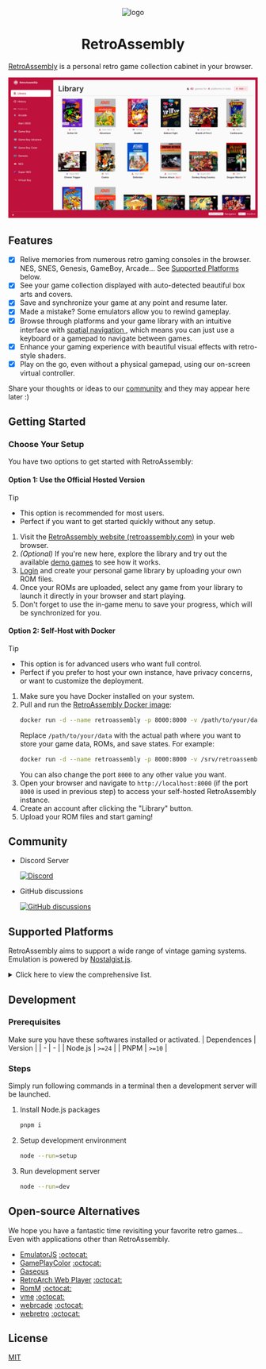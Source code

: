 <p align="center">
  <img src="public/assets/logo/logo-512x512.png" alt="logo" width="100" height="100">
  <h1 align="center">RetroAssembly</h1>
</p>

[RetroAssembly](https://retroassembly.com/) is a personal retro game collection cabinet in your browser.

![library](public/assets/screenshots/library.jpeg)

## Features

- [x] Relive memories from numerous retro gaming consoles in the browser. NES, SNES, Genesis, GameBoy, Arcade... See [Supported Platforms](#supported-platforms) below.
- [x] See your game collection displayed with auto-detected beautiful box arts and covers.
- [x] Save and synchronize your game at any point and resume later.
- [x] Made a mistake? Some emulators allow you to rewind gameplay.
- [x] Browse through platforms and your game library with an intuitive interface with [spatial navigation
](https://en.wikipedia.org/wiki/Spatial_navigation), which means you can just use a keyboard or a gamepad to navigate between games.
- [x] Enhance your gaming experience with beautiful visual effects with retro-style shaders.
- [x] Play on the go, even without a physical gamepad, using our on-screen virtual controller.

Share your thoughts or ideas to our [community](#Community) and they may appear here later :)

## Getting Started

### Choose Your Setup
You have two options to get started with RetroAssembly:

#### Option 1: Use the Official Hosted Version

> [!tip]
> + This option is recommended for most users.
> + Perfect if you want to get started quickly without any setup.

1. Visit the [RetroAssembly website (retroassembly.com)](https://retroassembly.com/) in your web browser.
2. *(Optional)* If you're new here, explore the library and try out the available [demo games](https://retroassembly.com/demo) to see how it works.
3. [Login](https://retroassembly.com/login) and create your personal game library by uploading your own ROM files.
4. Once your ROMs are uploaded, select any game from your library to launch it directly in your browser and start playing.
5. Don't forget to use the in-game menu to save your progress, which will be synchronized for you.

#### Option 2: Self-Host with Docker

> [!tip]
> + This option is for advanced users who want full control.
> + Perfect if you prefer to host your own instance, have privacy concerns, or want to customize the deployment.

1. Make sure you have Docker installed on your system.
2. Pull and run the [RetroAssembly Docker image](https://hub.docker.com/r/arianrhodsandlot/retroassembly):
    ```sh
    docker run -d --name retroassembly -p 8000:8000 -v /path/to/your/data:/app/data arianrhodsandlot/retroassembly
    ```
    Replace `/path/to/your/data` with the actual path where you want to store your game data, ROMs, and save states. For example:
    ```sh
    docker run -d --name retroassembly -p 8000:8000 -v /srv/retroassembly:/app/data arianrhodsandlot/retroassembly
    ```
    You can also change the port `8000` to any other value you want.
3. Open your browser and navigate to `http://localhost:8000` (if the port `8000` is used in previous step) to access your self-hosted RetroAssembly instance.
4. Create an account after clicking the "Library" button.
5. Upload your ROM files and start gaming!

## Community

+ Discord Server

  [![Discord](https://img.shields.io/discord/1129062038543548496?logo=discord)](https://discord.gg/gwaKRAYG6t)

+ GitHub discussions

  [![GitHub discussions](https://img.shields.io/github/discussions/arianrhodsandlot/retroassembly?logo=github)](https://github.com/arianrhodsandlot/retroassembly/discussions)

## Supported Platforms

RetroAssembly aims to support a wide range of vintage gaming systems. Emulation is powered by [Nostalgist.js](https://nostalgist.js.org/).

<details>
  <summary>Click here to view the comprehensive list.</summary>

  | Console | Available Emulators |
  | - | - |
  | Arcade | `mame2003_plus` |
  | Atari 2600 | `stella2014` |
  | Game Boy | `mgba`, `gearboy`, `gambatte`, `tgbdual` |
  | Game Boy Advance | `mgba`, `vba_next` |
  | Game Boy Color | `mgba`, `gearboy`, `gambatte`, `tgbdual` |
  | Game Gear | `genesis_plus_gx`, `gearsystem` |
  | Genesis / Megadrive | `genesis_plus_gx` |
  | Master System | `genesis_plus_gx`, `picodrive`, `gearsystem` |
  | Neo Geo Pocket | `mednafen_ngp` |
  | Neo Geo Pocket Color | `mednafen_ngp` |
  | NES / Family Computer | `fceumm`, `nestopia`, `quicknes` |
  | Sega SG-1000 | `gearsystem` |
  | Super Famicom / Super NES  | `snes9x`, `snes9x2002`, `snes9x2005`, `snes9x2010` |
  | Virtual Boy | `mednafen_vb` |
  | WonderSwan | `mednafen_wswan` |
  | WonderSwan Color | `mednafen_wswan` |

</details>

## Development
### Prerequisites
Make sure you have these softwares installed or activated.
| Dependences | Version |
| - | - |
| Node.js | `>=24` |
| PNPM | `>=10` |

### Steps
Simply run following commands in a terminal then a development server will be launched.
1. Install Node.js packages
    ```sh
    pnpm i
    ```
2. Setup development environment
    ```sh
    node --run=setup
    ```
3. Run development server
    ```sh
    node --run=dev
    ```

## Open-source Alternatives
We hope you have a fantastic time revisiting your favorite retro games... Even with applications other than RetroAssembly.

+ [EmulatorJS](https://emulatorjs.org) [:octocat:](https://github.com/EmulatorJS/EmulatorJS)
+ [GamePlayColor](https://gameplaycolor.com) [:octocat:](https://github.com/gameplaycolor/gameplaycolor)
+ [Gaseous](https://github.com/gaseous-project/gaseous-server)
+ [RetroArch Web Player](https://web.libretro.com) [:octocat:](https://github.com/libretro/RetroArch/tree/master/pkg/emscripten)
+ [RomM](https://romm.app/) [:octocat:](https://github.com/rommapp/romm)
+ [vme](https://gitgalu.github.io/vme/) [:octocat:](https://github.com/gitGalu/vme)
+ [webrcade](https://www.webrcade.com) [:octocat:](https://github.com/webrcade/webrcade)
+ [webretro](https://binbashbanana.github.io/webretro/) [:octocat:](https://github.com/BinBashBanana/webretro)

## License
[MIT](license)
